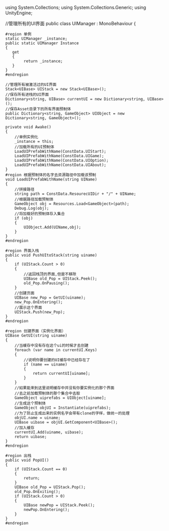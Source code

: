 using System.Collections;
using System.Collections.Generic;
using UnityEngine;


//管理所有的UI界面
public class UIManager : MonoBehaviour {

    #region 单例
    static UIManager _instance;
    public static UIManager Instance
    {
       get
       {
            return _instance;
       }
    }
    #endregion

    //管理所有被激活过的UI界面
    Stack<UIBase> UIStack = new Stack<UIBase>();
    //保存所有进栈的UI界面
    Dictionary<string, UIBase> currentUI = new Dictionary<string, UIBase>();
    //保存Asset目录下的所有界面预制体
    public Dictionary<string, GameObject> UIObject = new Dictionary<string, GameObject>();
    
    private void Awake()
    {
        //单例实例化
        _instance = this;
        //加载所有的UI预制体
        LoadUIPrefabWithName(ConstData.UIStart);
        LoadUIPrefabWithName(ConstData.UIGame);
        LoadUIPrefabWithName(ConstData.UIOption);
        LoadUIPrefabWithName(ConstData.UIAbout);
    }
    #region 根据预制体的名字去资源路径中加载该预制
    void LoadUIPrefabWithName(string UIName)
    {
        //拼接路径
        string path = ConstData.ResourecUIDir + "/" + UIName;
        //根据路径加载预制体
        GameObject obj = Resources.Load<GameObject>(path);
        Debug.Log(obj);
        //将加载好的预制体存入集合
        if (obj)
        {
            UIObject.Add(UIName,obj);
        }
    }
    #endregion

    #region 界面入栈
    public void PushUItoStack(string uiname)
    {
        if (UIStack.Count > 0)
        {
            //返回栈顶的界面,但是不移除
            UIBase old_Pop = UIStack.Peek();
            old_Pop.OnPausing();
        }
        //创建页面
        UIBase new_Pop = GetUI(uiname);
        new_Pop.OnEntering();
        //展示这个界面
        UIStack.Push(new_Pop);
    }
    #endregion
    
    #region 创建界面（实例化界面）
    UIBase GetUI(string uiname)
    {
        //当缓存中没有存在这个ui的时候才去创建
        foreach (var name in currentUI.Keys)
        {
            //说明你要创建的UI缓存中已经存在了
            if (name == uiname)
            {
                return currentUI[uiname];
            }
        }
        //如果能来到这里说明缓存中并没有你要实例化的那个界面
        //去之前加载预制体的那个集合中去取
        GameObject uiprefabs = UIObject[uiname];
        //生成这个预制体
        GameObject objUI = Instantiate(uiprefabs);
        //为了防止生成出来的实例名字会带有clone的字样，做统一的处理
        objUI.name = uiname;
        UIBase uibase = objUI.GetComponent<UIBase>();
        //加入缓存
        currentUI.Add(uiname, uibase);
        return uibase;
    }
    #endregion

    #region 出栈
    public void PopUI()
    {
        if (UIStack.Count == 0)
        {
            return;
        }
        UIBase old_Pop = UIStack.Pop();
        old_Pop.OnExiting();
        if (UIStack.Count > 0)
        {
            UIBase newPop = UIStack.Peek();
            newPop.OnEntering();
        }
    }
    #endregion
